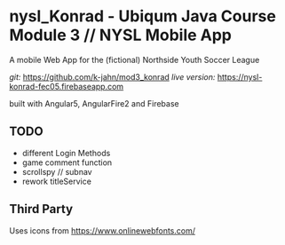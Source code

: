# nysl_Konrad - Ubiqum Java Course Module 3 // NYSL Mobile App

A mobile Web App for the (fictional) Northside Youth Soccer League

*git:* https://github.com/k-jahn/mod3_konrad
*live version:* https://nysl-konrad-fec05.firebaseapp.com

built with Angular5, AngularFire2 and Firebase

## TODO
* different Login Methods
* game comment function
* scrollspy // subnav
* rework titleService

## Third Party

Uses icons from https://www.onlinewebfonts.com/